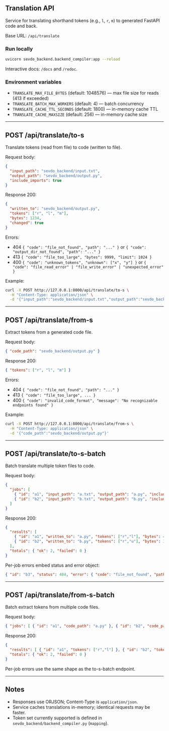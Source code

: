 ## Translation API

Service for translating shorthand tokens (e.g., `l`, `r`, `m`) to generated FastAPI code and back.

Base URL: `/api/translate`

### Run locally

```bash
uvicorn sevdo_backend.backend_compiler:app --reload
```

Interactive docs: `/docs` and `/redoc`.

### Environment variables

- `TRANSLATE_MAX_FILE_BYTES` (default: 1048576) — max file size for reads (413 if exceeded)
- `TRANSLATE_BATCH_MAX_WORKERS` (default: 4) — batch concurrency
- `TRANSLATE_CACHE_TTL_SECONDS` (default: 1800) — in-memory cache TTL
- `TRANSLATE_CACHE_MAXSIZE` (default: 256) — in-memory cache size

---

## POST /api/translate/to-s

Translate tokens (read from file) to code (written to file).

Request body:

```json
{
  "input_path": "sevdo_backend/input.txt",
  "output_path": "sevdo_backend/output.py",
  "include_imports": true
}
```

Response 200:

```json
{
  "written_to": "sevdo_backend/output.py",
  "tokens": ["r", "l", "m"],
  "bytes": 1234,
  "changed": true
}
```

Errors:
- 404 `{ "code": "file_not_found", "path": "..." }` or `{ "code": "output_dir_not_found", "path": "..." }`
- 413 `{ "code": "file_too_large", "bytes": 9999, "limit": 1024 }`
- 400 `{ "code": "unknown_tokens", "unknown": ["x", "y"] }` or `{ "code": "file_read_error" | "file_write_error" | "unexpected_error" }`

Example:

```bash
curl -X POST http://127.0.0.1:8000/api/translate/to-s \
  -H "Content-Type: application/json" \
  -d '{"input_path":"sevdo_backend/input.txt","output_path":"sevdo_backend/output.py","include_imports":true}'
```

---

## POST /api/translate/from-s

Extract tokens from a generated code file.

Request body:

```json
{ "code_path": "sevdo_backend/output.py" }
```

Response 200:

```json
{ "tokens": ["r", "l", "m"] }
```

Errors:
- 404 `{ "code": "file_not_found", "path": "..." }`
- 413 `{ "code": "file_too_large", ... }`
- 400 `{ "code": "invalid_code_format", "message": "No recognizable endpoints found" }`

Example:

```bash
curl -X POST http://127.0.0.1:8000/api/translate/from-s \
  -H "Content-Type: application/json" \
  -d '{"code_path":"sevdo_backend/output.py"}'
```

---

## POST /api/translate/to-s-batch

Batch translate multiple token files to code.

Request body:

```json
{
  "jobs": [
    { "id": "a1", "input_path": "a.txt", "output_path": "a.py", "include_imports": true },
    { "id": "b2", "input_path": "b.txt", "output_path": "b.py", "include_imports": false }
  ]
}
```

Response 200:

```json
{
  "results": [
    { "id": "a1", "written_to": "a.py", "tokens": ["r","l"], "bytes": 456, "changed": true },
    { "id": "b2", "written_to": "b.py", "tokens": ["r","u"], "bytes": 321, "changed": false }
  ],
  "totals": { "ok": 2, "failed": 0 }
}
```

Per-job errors embed status and error object:

```json
{ "id": "b3", "status": 404, "error": { "code": "file_not_found", "path": "..." } }
```

---

## POST /api/translate/from-s-batch

Batch extract tokens from multiple code files.

Request body:

```json
{ "jobs": [ { "id": "a1", "code_path": "a.py" }, { "id": "b2", "code_path": "b.py" } ] }
```

Response 200:

```json
{
  "results": [ { "id": "a1", "tokens": ["r","l"] }, { "id": "b2", "tokens": ["r","u"] } ],
  "totals": { "ok": 2, "failed": 0 }
}
```

Per-job errors use the same shape as the to-s-batch endpoint.

---

## Notes

- Responses use ORJSON; Content-Type is `application/json`.
- Service caches translations in-memory; identical requests may be faster.
- Token set currently supported is defined in `sevdo_backend/backend_compiler.py` (`mapping`).

